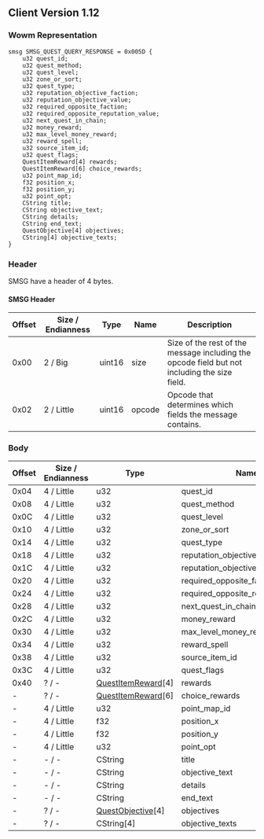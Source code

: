 ## Client Version 1.12

### Wowm Representation
```rust,ignore
smsg SMSG_QUEST_QUERY_RESPONSE = 0x005D {
    u32 quest_id;
    u32 quest_method;
    u32 quest_level;
    u32 zone_or_sort;
    u32 quest_type;
    u32 reputation_objective_faction;
    u32 reputation_objective_value;
    u32 required_opposite_faction;
    u32 required_opposite_reputation_value;
    u32 next_quest_in_chain;
    u32 money_reward;
    u32 max_level_money_reward;
    u32 reward_spell;
    u32 source_item_id;
    u32 quest_flags;
    QuestItemReward[4] rewards;
    QuestItemReward[6] choice_rewards;
    u32 point_map_id;
    f32 position_x;
    f32 position_y;
    u32 point_opt;
    CString title;
    CString objective_text;
    CString details;
    CString end_text;
    QuestObjective[4] objectives;
    CString[4] objective_texts;
}
```
### Header
SMSG have a header of 4 bytes.

#### SMSG Header
| Offset | Size / Endianness | Type   | Name   | Description |
| ------ | ----------------- | ------ | ------ | ----------- |
| 0x00   | 2 / Big           | uint16 | size   | Size of the rest of the message including the opcode field but not including the size field.|
| 0x02   | 2 / Little        | uint16 | opcode | Opcode that determines which fields the message contains.|
### Body
| Offset | Size / Endianness | Type | Name | Description |
| ------ | ----------------- | ---- | ---- | ----------- |
| 0x04 | 4 / Little | u32 | quest_id |  |
| 0x08 | 4 / Little | u32 | quest_method |  |
| 0x0C | 4 / Little | u32 | quest_level |  |
| 0x10 | 4 / Little | u32 | zone_or_sort |  |
| 0x14 | 4 / Little | u32 | quest_type |  |
| 0x18 | 4 / Little | u32 | reputation_objective_faction |  |
| 0x1C | 4 / Little | u32 | reputation_objective_value |  |
| 0x20 | 4 / Little | u32 | required_opposite_faction |  |
| 0x24 | 4 / Little | u32 | required_opposite_reputation_value |  |
| 0x28 | 4 / Little | u32 | next_quest_in_chain |  |
| 0x2C | 4 / Little | u32 | money_reward |  |
| 0x30 | 4 / Little | u32 | max_level_money_reward |  |
| 0x34 | 4 / Little | u32 | reward_spell |  |
| 0x38 | 4 / Little | u32 | source_item_id |  |
| 0x3C | 4 / Little | u32 | quest_flags |  |
| 0x40 | ? / - | [QuestItemReward](questitemreward.md)[4] | rewards |  |
| - | ? / - | [QuestItemReward](questitemreward.md)[6] | choice_rewards |  |
| - | 4 / Little | u32 | point_map_id |  |
| - | 4 / Little | f32 | position_x |  |
| - | 4 / Little | f32 | position_y |  |
| - | 4 / Little | u32 | point_opt |  |
| - | - / - | CString | title |  |
| - | - / - | CString | objective_text |  |
| - | - / - | CString | details |  |
| - | - / - | CString | end_text |  |
| - | ? / - | [QuestObjective](questobjective.md)[4] | objectives |  |
| - | ? / - | CString[4] | objective_texts |  |
